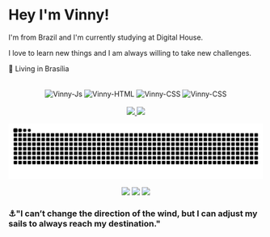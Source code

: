 # Hey I'm Vinny!

I'm from Brazil and I'm currently studying at Digital House.

I love to learn new things and I am always willing to take new challenges.

📍 Living in Brasília

<div style="display: inline_block" align=center><br>
  <img align="center" alt="Vinny-Js" height="30" src="https://img.shields.io/badge/JavaScript-323330?style=for-the-badge&logo=javascript&logoColor=F7DF1E">
  <img align="center" alt="Vinny-HTML" height="30" src="https://img.shields.io/badge/HTML5-E34F26?style=for-the-badge&logo=html5&logoColor=white">
  <img align="center" alt="Vinny-CSS" height="30" src="https://img.shields.io/badge/CSS3-1572B6?style=for-the-badge&logo=css3&logoColor=white">
  <img align="center" alt="Vinny-CSS" height="30" src="https://img.shields.io/badge/Java-ED8B00?style=for-the-badge&logo=java&logoColor=white">
</div>
<br>
<div align="center">
  <a href="https://github.com/VinnyMendes">
  <img height="150em" src="https://github-readme-stats.vercel.app/api?username=VinnyMendes&show_icons=true&theme=great-gatsby&include_all_commits=true&count_private=true"/>
  <img height="150em" src="https://github-readme-stats.vercel.app/api/top-langs/?username=VinnyMendes&layout=compact&langs_count=7&theme=great-gatsby"/>
</div>
  
  ![Snake animation](https://github.com/VinnyMendes/VinnyMendes/blob/output/github-contribution-grid-snake.svg)
  
  
 <div align=center> 
  
  <a href="https://instagram.com/mendesvinny" target="_blank"><img src="https://img.shields.io/badge/-Instagram-%23E4405F?style=for-the-badge&logo=instagram&logoColor=white" target="_blank"></a>
  <a href = "mailto:vinypotter.vm@gmail.com"><img src="https://img.shields.io/badge/-Gmail-%23333?style=for-the-badge&logo=gmail&logoColor=white" target="_blank"></a>
  <a href="https://www.linkedin.com/in/vinicius-mendes-da-silva-626838211/" target="_blank"><img src="https://img.shields.io/badge/-LinkedIn-%230077B5?style=for-the-badge&logo=linkedin&logoColor=white" target="_blank"></a> 
  </div>
  
  ### ⚓"I can’t change the direction of the wind, but I can adjust my sails to always reach my destination." 
